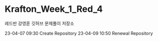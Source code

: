 # Krafton_Week_1_Red_4
레드반 강영훈 깃허브 문제풀이 저장소

23-04-07 09:30  Create Repository
23-04-09 10:50  Renewal Repository
